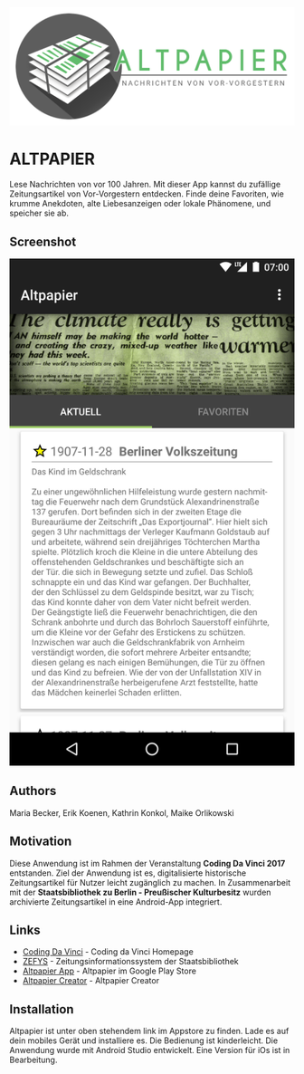 ![Altpapier](Zeichenflaeche.png?raw=true "Header")

# ALTPAPIER
Lese Nachrichten von vor 100 Jahren. Mit dieser App kannst du zufällige Zeitungsartikel von Vor-Vorgestern entdecken.
Finde deine Favoriten, wie krumme Anekdoten, alte Liebesanzeigen oder lokale Phänomene, und speicher sie ab.

## Screenshot
![Screenshot](screenshot.png?raw=true "Screenshot")

## Authors
Maria Becker, Erik Koenen, Kathrin Konkol, Maike Orlikowski

## Motivation
Diese Anwendung ist im Rahmen der Veranstaltung **Coding Da Vinci 2017** entstanden. Ziel der Anwendung ist es, digitalisierte historische Zeitungsartikel für Nutzer leicht zugänglich zu machen. In Zusammenarbeit mit der **Staatsbibliothek zu Berlin - Preußischer Kulturbesitz** wurden archivierte Zeitungsartikel in eine Android-App integriert.

## Links
* [Coding Da Vinci](https://codingdavinci.de/) - Coding da Vinci Homepage
* [ZEFYS](http://zefys.staatsbibliothek-berlin.de/) - Zeitungsinformationssystem der Staatsbibliothek
* [Altpapier App]() - Altpapier im Google Play Store
* [Altpapier Creator]() - Altpapier Creator

## Installation
Altpapier ist unter oben stehendem link im Appstore zu finden. Lade es auf dein mobiles Gerät und installiere es. Die Bedienung ist kinderleicht.
Die Anwendung wurde mit Android Studio entwickelt. Eine Version für iOs ist in Bearbeitung.
